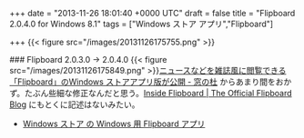 
+++
date = "2013-11-26 18:01:40 +0000 UTC"
draft = false
title = "Flipboard 2.0.4.0 for Windows 8.1"
tags = ["Windows ストア アプリ","Flipboard"]

+++
{{< figure src="/images/20131126175755.png"  >}}<br/>


<div class="section">
    ### Flipboard 2.0.3.0 → 2.0.4.0
    {{< figure src="/images/20131126175849.png"  >}}<a href="http://www.forest.impress.co.jp/docs/news/20131115_623841.html">ニュースなどを雑誌風に閲覧できる「Flipboard」のWindows ストアアプリ版が公開 - 窓の杜</a> からあまり間をおかず。たぶん些細な修正なんだと思う。<a href="http://inside.flipboard.com/">Inside Flipboard | The Official Flipboard Blog</a> にもとくに記述はないみたい。

<ul>
<li><a href="http://apps.microsoft.com/windows/ja-jp/app/flipboard/e62e393a-acc9-40d9-a34a-13a41f2eeef0">Windows ストア の Windows 用 Flipboard アプリ</a></li>
</ul>
</div>

